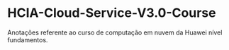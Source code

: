 # HCIA-Cloud-Service-V3.0-Course
Anotações referente ao curso de computação em nuvem da Huawei nível fundamentos.
